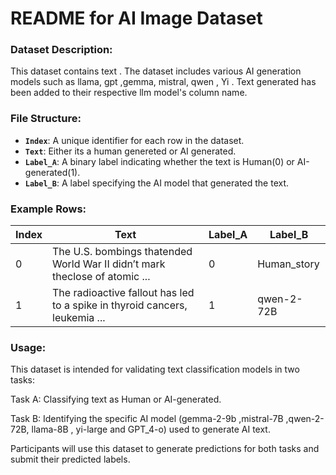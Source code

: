 # README for AI Image Dataset

### Dataset Description:
This dataset contains text . The dataset includes various AI generation models such as llama, gpt ,gemma, mistral, qwen , Yi . Text generated has been added to their respective llm model's column name.

### File Structure:
- **`Index`**: A unique identifier for each row in the dataset.
- **`Text`**: Either its a human genereted or AI generated.
- **`Label_A`**: A binary label indicating whether the text is Human(0) or AI-generated(1).
- **`Label_B`**: A label specifying the AI model that generated the text.

### Example Rows:
| Index | Text                                                                       | Label_A | Label_B     |
|-------|----------------------------------------------------------------------------|---------|-------------|
| 0     | The U.S. bombings thatended World War II didn’t mark theclose of atomic ...| 0       | Human_story |
| 1     | The radioactive fallout has led to a spike in thyroid cancers, leukemia ...| 1       | qwen-2-72B  |

### Usage:
This dataset is intended for validating text classification models in two tasks:

Task A: Classifying text as Human or AI-generated.

Task B: Identifying the specific AI model (gemma-2-9b ,mistral-7B ,qwen-2-72B, llama-8B , yi-large and GPT_4-o) used to generate AI text.

Participants will use this dataset to generate predictions for both tasks and submit their predicted labels.